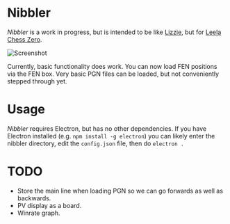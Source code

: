 # Nibbler

*Nibbler* is a work in progress, but is intended to be like [Lizzie](https://github.com/featurecat/lizzie), but for [Leela Chess Zero](https://github.com/LeelaChessZero/lc0).

![Screenshot](https://user-images.githubusercontent.com/16438795/58711394-613a2d80-83b6-11e9-9fcd-7d2f2a45159c.png)

Currently, basic functionality does work. You can now load FEN positions via the FEN box. Very basic PGN files can be loaded, but not conveniently stepped through yet.

# Usage

*Nibbler* requires Electron, but has no other dependencies. If you have Electron installed (e.g. `npm install -g electron`) you can likely enter the nibbler directory, edit the `config.json` file, then do `electron .`

# TODO

* Store the main line when loading PGN so we can go forwards as well as backwards.
* PV display as a board.
* Winrate graph.

